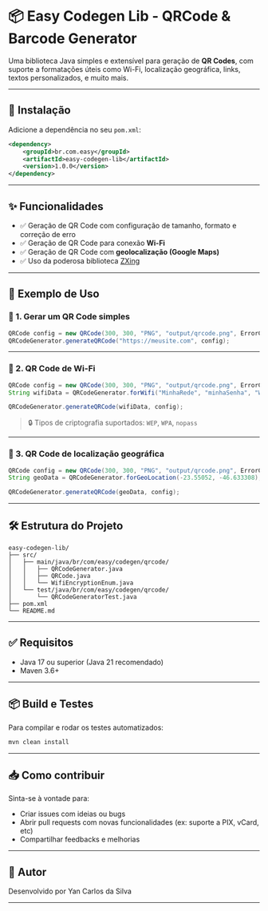 # 📦 Easy Codegen Lib - QRCode & Barcode Generator

Uma biblioteca Java simples e extensível para geração de **QR Codes**, com suporte a formatações úteis como Wi-Fi, localização geográfica, links, textos personalizados, e muito mais.

---

## 🚀 Instalação

Adicione a dependência no seu `pom.xml`:

```xml
<dependency>
    <groupId>br.com.easy</groupId>
    <artifactId>easy-codegen-lib</artifactId>
    <version>1.0.0</version>
</dependency>
```

---

## ✨ Funcionalidades

- ✅ Geração de QR Code com configuração de tamanho, formato e correção de erro
- ✅ Geração de QR Code para conexão **Wi-Fi**
- ✅ Geração de QR Code com **geolocalização (Google Maps)**
- ✅ Uso da poderosa biblioteca [ZXing](https://github.com/zxing/zxing)

---

## 🧪 Exemplo de Uso

### 📸 1. Gerar um QR Code simples

```java
QRCode config = new QRCode(300, 300, "PNG", "output/qrcode.png", ErrorCorrectionLevel.L);
QRCodeGenerator.generateQRCode("https://meusite.com", config);
```

---

### 📶 2. QR Code de Wi-Fi

```java
QRCode config = new QRCode(300, 300, "PNG", "output/qrcode.png", ErrorCorrectionLevel.L);
String wifiData = QRCodeGenerator.forWifi("MinhaRede", "minhaSenha", "WPA");

QRCodeGenerator.generateQRCode(wifiData, config);
```

> 🔒 Tipos de criptografia suportados: `WEP`, `WPA`, `nopass`

---

### 📍 3. QR Code de localização geográfica

```java
QRCode config = new QRCode(300, 300, "PNG", "output/qrcode.png", ErrorCorrectionLevel.L);
String geoData = QRCodeGenerator.forGeoLocation(-23.55052, -46.633308);

QRCodeGenerator.generateQRCode(geoData, config);
```

---

## 🛠️ Estrutura do Projeto

```
easy-codegen-lib/
├── src/
│   ├── main/java/br/com/easy/codegen/qrcode/
│   │   ├── QRCodeGenerator.java
│   │   ├── QRCode.java
│   │   └── WifiEncryptionEnum.java
│   └── test/java/br/com/easy/codegen/qrcode/
│       └── QRCodeGeneratorTest.java
├── pom.xml
└── README.md
```

---

## ✅ Requisitos

- Java 17 ou superior (Java 21 recomendado)
- Maven 3.6+

---

## 📦 Build e Testes

Para compilar e rodar os testes automatizados:

```bash
mvn clean install
```

---

## 📥 Como contribuir

Sinta-se à vontade para:

- Criar issues com ideias ou bugs
- Abrir pull requests com novas funcionalidades (ex: suporte a PIX, vCard, etc)
- Compartilhar feedbacks e melhorias

---

## 🙌 Autor

Desenvolvido por Yan Carlos da Silva

---
